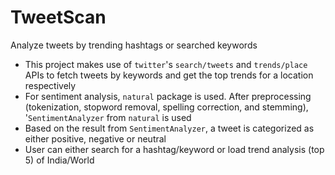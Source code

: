 # TweetScan
Analyze tweets by trending hashtags or searched keywords
* This project makes use of `twitter`'s `search/tweets` and `trends/place` APIs to fetch tweets by keywords and get the top trends for a location respectively
* For sentiment analysis, `natural` package is used. After preprocessing (tokenization, stopword removal, spelling correction, and stemming), '`SentimentAnalyzer` from `natural` is used
* Based on the result from `SentimentAnalyzer`, a tweet is categorized as either positive, negative or neutral
* User can either search for a hashtag/keyword or load trend analysis (top 5) of India/World 
